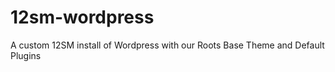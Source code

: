 12sm-wordpress
==============

A custom 12SM install of Wordpress with our Roots Base Theme and Default Plugins
